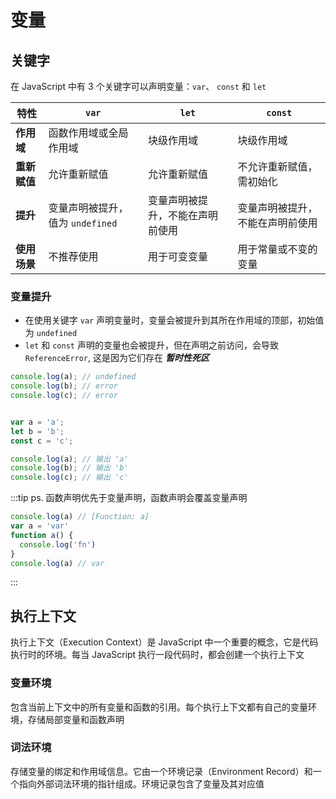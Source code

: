 # 变量

## 关键字

在 JavaScript 中有 3 个关键字可以声明变量：`var`、 `const` 和 `let`

| 特性         | `var`                            | `let`                             | `const`                        |
|-------------|-----------------------------------|-----------------------------------|--------------------------------|
| **作用域**   | 函数作用域或全局作用域             | 块级作用域                        | 块级作用域                        |
| **重新赋值** | 允许重新赋值                      | 允许重新赋值                      | 不允许重新赋值，需初始化          |
| **提升**     | 变量声明被提升，值为 `undefined`   | 变量声明被提升，不能在声明前使用 | 变量声明被提升，不能在声明前使用     |
| **使用场景** | 不推荐使用                        | 用于可变变量                      | 用于常量或不变的变量              |

### 变量提升

- 在使用关键字 `var` 声明变量时，变量会被提升到其所在作用域的顶部，初始值为 `undefined`
- `let` 和 `const` 声明的变量也会被提升，但在声明之前访问，会导致 `ReferenceError`, 这是因为它们存在 ***暂时性死区***

```js
console.log(a); // undefined
console.log(b); // error
console.log(c); // error


var a = 'a';
let b = 'b';
const c = 'c';

console.log(a); // 输出 'a'
console.log(b); // 输出 'b'
console.log(c); // 输出 'c'
```

:::tip ps. 函数声明优先于变量声明，函数声明会覆盖变量声明

```js
console.log(a) // [Function: a]
var a = 'var'
function a() {
  console.log('fn')
}
console.log(a) // var
```

:::

## 执行上下文

执行上下文（Execution Context）是 JavaScript 中一个重要的概念，它是代码执行时的环境。每当 JavaScript 执行一段代码时，都会创建一个执行上下文

### 变量环境

包含当前上下文中的所有变量和函数的引用。每个执行上下文都有自己的变量环境，存储局部变量和函数声明

### 词法环境

存储变量的绑定和作用域信息。它由一个环境记录（Environment Record）和一个指向外部词法环境的指针组成。环境记录包含了变量及其对应值
